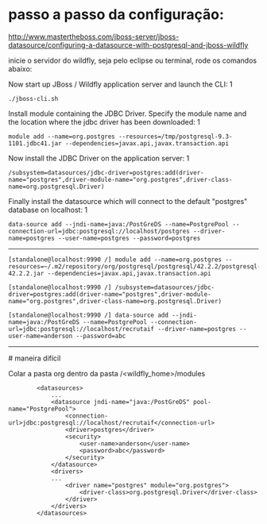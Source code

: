 
# passo a passo da configuração:

http://www.mastertheboss.com/jboss-server/jboss-datasource/configuring-a-datasource-with-postgresql-and-jboss-wildfly

inicie o servidor do wildfly, seja pelo eclipse ou terminal, rode os comandos abaixo:


Now start up JBoss / Wildfly application server and launch the CLI:
1
	
    ./jboss-cli.sh

Install module containing the JDBC Driver. Specify the module name and the location where the jdbc driver has been downloaded:
1
	
    module add --name=org.postgres --resources=/tmp/postgresql-9.3-1101.jdbc41.jar --dependencies=javax.api,javax.transaction.api

Now install the JDBC Driver on the application server:
1
	
    /subsystem=datasources/jdbc-driver=postgres:add(driver-name="postgres",driver-module-name="org.postgres",driver-class-name=org.postgresql.Driver)

Finally install the datasource which will connect to the default "postgres" database on localhost:
1
	
    data-source add --jndi-name=java:/PostGreDS --name=PostgrePool --connection-url=jdbc:postgresql://localhost/postgres --driver-name=postgres --user-name=postgres --password=postgres

<hr>


    [standalone@localhost:9990 /] module add --name=org.postgres --resources=~/.m2/repository/org/postgresql/postgresql/42.2.2/postgresql-42.2.2.jar --dependencies=javax.api,javax.transaction.api

    [standalone@localhost:9990 /] /subsystem=datasources/jdbc-driver=postgres:add(driver-name="postgres",driver-module-name="org.postgres",driver-class-name=org.postgresql.Driver)

    [standalone@localhost:9990 /] data-source add --jndi-name=java:/PostGreDS --name=PostgrePool --connection-url=jdbc:postgresql://localhost/recrutaif --driver-name=postgres --user-name=anderson --password=abc
    
<hr>
# maneira difícil

Colar a pasta org dentro da pasta /<wildfly_home>/modules

            <datasources>
                ...
                <datasource jndi-name="java:/PostGreDS" pool-name="PostgrePool">
                    <connection-url>jdbc:postgresql://localhost/recrutaif</connection-url>
                    <driver>postgres</driver>
                    <security>
                        <user-name>anderson</user-name>
                        <password>abc</password>
                    </security>
                </datasource>
                <drivers>
                ...
                    <driver name="postgres" module="org.postgres">
                        <driver-class>org.postgresql.Driver</driver-class>
                    </driver>
                </drivers>
            </datasources>




    

